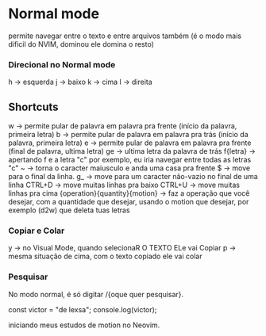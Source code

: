 # Normal mode

permite navegar entre o texto e entre arquivos também (é o modo mais dificil do NVIM, dominou ele domina o resto) 
### Direcional no Normal mode

h -> esquerda 
j -> baixo 
k -> cima 
l -> direita

## Shortcuts

w -> permite pular de palavra em palavra pra frente (início da palavra, primeira letra)
b -> permite pular de palavra em palavra pra trás (início da palavra, primeira letra)
e -> permite pular de palavra em palavra pra frente (final de palavra, ultima
letra)
ge -> ultima letra da palavra de trás
f{letra} -> apertando f e a letra "c" por exemplo, eu iria navegar entre todas as letras "c"
~ -> torna o caracter maiusculo e anda uma casa pra frente
$ -> move para o final da linha.
g_ -> move para um caracter não-vazio no final de uma linha
CTRL+D -> move muitas linhas pra baixo
CTRL+U -> move muitas linhas pra cima
{operation}{quantity}{motion} -> faz a operação que você desejar, com a quantidade que desejar, usando o motion que desejar, por exemplo (d2w) que deleta tuas letras

### Copiar e Colar 

y -> no Visual Mode, quando selecionaR O TEXTO ELe vai Copiar
p -> mesma situação de cima, com o texto copiado ele vai colar

### Pesquisar

No modo normal, é só digitar /{oque quer pesquisar}.

  const victor = "de lexsa";
  console.log(victor);

iniciando meus estudos de motion no Neovim.
